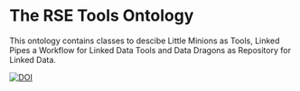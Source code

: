 # The RSE Tools Ontology

This ontology contains classes to descibe Little Minions as Tools, Linked Pipes a Workflow for Linked Data Tools and Data Dragons as Repository for Linked Data.

[![DOI](https://zenodo.org/badge/DOI/10.5281/zenodo.3541559.svg)](https://doi.org/10.5281/zenodo.3541559)
